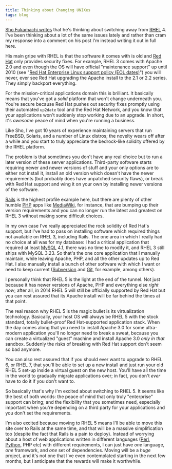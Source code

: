 ```yaml
---
title: Thinking about Changing UNIXes
tags: blog
---
```


[Sho Fukamachi writes](http://fukamachi.org/wp/2007/10/06/thinking-about-changing-unixes/) that he's thinking about switching away from [RHEL](http://wincent.dev/wiki/RHEL) 4. I've been thinking about a lot of the same issues lately and rather than cram my response into a comment on his post I'm instead writing it out in full here.

His main gripe with RHEL is that the software it comes with is old and [Red Hat](http://wincent.dev/wiki/Red%20Hat) only provides security fixes. For example, RHEL 3 comes with Apache 2.0 and even though the OS will have official "maintenance support" up until 2010 (see "[Red Hat Enterprise Linux support policy (EOL dates)](<http://wincent.dev/wiki/Red%20Hat%20Enterprise%20Linux%20support%20policy%20(EOL%20dates)>)") you will never, ever see Red Hat upgrading the Apache install to the 2.1 or 2.2 series. They simply backport everything.

For the mission-critical applications domain this is brilliant. It basically means that you've got a _solid_ platform that won't change underneath you. You're secure because Red Hat pushes out security fixes promptly using their automated `up2date` tool and the Red Hat Network, and you know that your applications won't suddenly stop working due to an upgrade. In short, it's _awesome_ peace of mind when you're running a business.

Like Sho, I've got 10 years of experience maintaining servers that run FreeBSD, Solaris, and a number of Linux distros; the novelty wears off after a while and you start to truly appreciate the bedrock-like solidity offered by the RHEL platform.

The problem is that sometimes you don't have any real choice but to run a later version of these server applications. Third-party software starts requiring newer and newer versions of stuff and your only options are to either not install it, install an old version which doesn't have the newer requirements (but probably does have unpatched security flaws), or break with Red Hat support and wing it on your own by installing newer versions of the software.

[Rails](http://wincent.dev/wiki/Rails) is the highest profile example here, but there are plenty of other humble [PHP](http://wincent.dev/wiki/PHP) apps like [MediaWiki](http://wincent.dev/wiki/MediaWiki), for instance, that are bumping up their version requirements and you can no longer run the latest and greatest on RHEL 3 without making some difficult choices.

In my own case I've really appreciated the rock solidity of Red Hat's support, but I've had to pass on installing software which required things not available on RHEL 3, including Rails. The one area in which I really had no choice at all was for my database: I had a critical application that required at least [MySQL](http://wincent.dev/wiki/MySQL) 4.1, there was no time to modify it, and RHEL 3 still ships with MySQL 3.23. So that's the one core application that I manually maintain, while leaving Apache, PHP, and all the other updates up to Red Hat. I also manually install a bunch of other software with which I want or need to keep current ([Subversion](http://wincent.dev/wiki/Subversion) and [Git](http://wincent.dev/wiki/Git), for example, among others).

I personally think that RHEL 5 is the light at the end of the tunnel. Not just because it has newer versions of Apache, PHP and everything else _right now_; after all, in 2014 RHEL 5 will still be officially supported by Red Hat but you can rest assured that its Apache install will be far behind the times at that point.

The real reason why RHEL 5 is the magic bullet is its virtualization technology. Basically, your host OS will always be RHEL 5 with the stock standard, totally bullet-proof Red Hat-supported application stack. When the day comes along that you need to install Apache 3.0 for some ultra-modern application you'll no longer need to break a sweat, because you can create a virtualized "guest" machine and install Apache 3.0 _only in that_ sandbox. Suddenly the risks of breaking with Red Hat support don't seem so bad anymore.

You can also rest assured that if you should ever want to upgrade to RHEL 6, or RHEL 7, that you'll be able to set up a new install and just run your old RHEL 5 set-up inside a virtual guest on the new host. You'll have all the time in the world to gradually migrate applications over; in fact, you don't _ever_ have to do it if you don't want to.

So basically that's why I'm excited about switching to RHEL 5. It seems like the best of both worlds: the peace of mind that only truly "enterprise" support can bring; and the flexibility that you sometimes need, especially important when you're depending on a third party for your applications and you don't set the requirements.

I'm also excited because moving to RHEL 5 means I'll be able to move this site over to Rails at the same time, and that will be a massive simplification too (despite the fact that Rails is a pain to deploy). Instead of worrying about a host of web applications written in different languages ([Perl](http://wincent.dev/wiki/Perl), [Python](http://wincent.dev/wiki/Python), PHP etc) with different requirements, I can just have _one_ language, _one_ framework, and _one_ set of dependencies. Moving will be a _huge_ project, and it's not one that I've even contemplated starting in the next few months, but I anticipate that the rewards will make it worthwhile.
